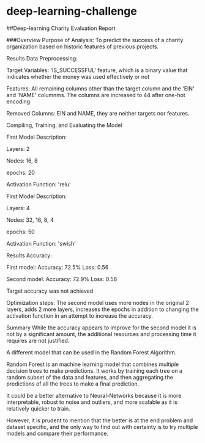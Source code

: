 # deep-learning-challenge

##Deep-learning Charity Evaluation Report

###Overview
Purpose of Analysis: To predict the success of a charity organization based on historic features of previous projects.

Results
Data Preprocessing:

Target Variables: 'IS_SUCCESSFUL' feature, which is a binary value that indicates whether the money was used effectively or not

Features: All remaining columns other than the target column and the 'EIN' and 'NAME' columnms. The columns are increased to 44 after one-hot encoding

Removed Columns: EIN and NAME, they are neither targets nor features.

Compiling, Training, and Evaluating the Model

First Model Description:

Layers: 2

Nodes: 16, 8

epochs: 20

Activation Function: 'relu'

First Model Description:

Layers: 4

Nodes: 32, 16, 8, 4

epochs: 50

Activation Function: 'swish'

Results Accuracy:

First model: Accuracy: 72.5% Loss: 0.56

Second model: Accuracy: 72.9% Loss: 0.56

Target accuracy was not achieved

Optimization steps: The second model uses more nodes in the original 2 layers, adds 2 more layers, increases the epochs in addition to changing the activation function in an attempt to increase the accuracy.

Summary
While the accuracy appears to improve for the second model it is not by a significant amount, the additional resources and processing time it requires are not justified.

A different model that can be used in the Random Forest Algorithm.

Random Forest is an machine learning model that combines multiple decision trees to make predictions. It works by training each tree on a random subset of the data and features, and then aggregating the predictions of all the trees to make a final prediction.

It could be a better alternative to Neural-Networks because it is more interpretable, robust to noise and outliers, and more scalable as it is relatively quicker to train.

However, it is prudent to mention that the better is at the end problem and dataset specific, and the only way to find out with certainty is to try multiple models and compare their performance.

